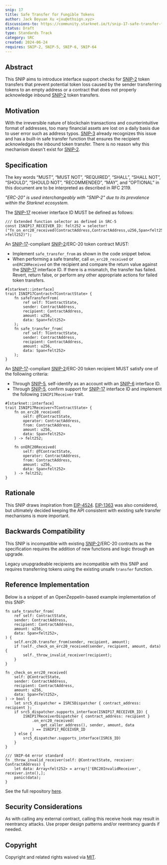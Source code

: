 ```yaml
---
snip: 17
title: Safe Transfer for Fungible Tokens
author: Jack Boyuan Xu <jxu@ethsign.xyz>
discussions-to: https://community.starknet.io/t/snip-17-safe-transfer-for-fungible-tokens
status: Draft
type: Standards Track
category: SRC
created: 2024-06-24
requires: SNIP-2, SNIP-5, SNIP-6, SNIP-64
---
```


## Abstract

This SNIP aims to introduce interface support checks for [SNIP-2](snip-2.md) token transfers that prevent potential token loss caused by the sender transferring tokens to an empty address or a contract that does not properly acknowledge inbound [SNIP-2](snip-2.md) token transfers.

## Motivation

With the irreversible nature of blockchain transactions and counterintuitive format of addresses, too many financial assets are lost on a daily basis due to user error such as address typos. [SNIP-3](snip-3.md) already recognizes this issue and has a built-in safe transfer function that ensures the recipient acknowledges the inbound token transfer. There is no reason why this mechanism doesn't exist for [SNIP-2](snip-2.md).

## Specification

The key words “MUST”, “MUST NOT”, “REQUIRED”, “SHALL”, “SHALL NOT”, “SHOULD”, “SHOULD NOT”, “RECOMMENDED”, “MAY”, and “OPTIONAL” in this document are to be interpreted as described in RFC 2119.

_"ERC-20" is used interchangeably with "SNIP-2" due to its prevalence within the Starknet ecosystem._

The [SNIP-17](snip-17.md) receiver interface ID MUST be defined as follows:

```cairo
/// Extended function selector as defined in SRC-5
const ISNIP17_RECEIVER_ID: felt252 = selector!("fn_on_erc20_received(ContractAddress,ContractAddress,u256,Span<felt252>)->felt252)");
```

An [SNIP-17](snip-17.md)-compliant [SNIP-2](snip-2.md)/ERC-20 token contract MUST:

- Implement `safe_transfer_from` as shown in the code snippet below.
- When performing a safe transfer, call `on_erc20_received` or `onERC20Received` on the recipient and compare the return value against the [SNIP-17](snip-17.md) interface ID. If there is a mismatch, the transfer has failed. Revert, return false, or perform any other appropriate actions for failed token transfers.

```cairo
#[starknet::interface]
trait ISNIP17Contract<TContractState> {
    fn safeTransferFrom(
        ref self: TContractState,
        sender: ContractAddress,
        recipient: ContractAddress,
        amount: u256,
        data: Span<felt252>
    );
    fn safe_transfer_from(
        ref self: TContractState,
        sender: ContractAddress,
        recipient: ContractAddress,
        amount: u256,
        data: Span<felt252>
    );
}
```

An [SNIP-17](snip-17.md)-compliant [SNIP-2](snip-2.md)/ERC-20 token recipient MUST satisfy one of the following criteria:

- Through [SNIP-5](snip-5.md), self-identify as an account with an [SNIP-6](snip-6.md) interface ID.
- Through [SNIP-5](snip-5.md), confirm support for [SNIP-17](snip-17.md) interface ID and implement the following `ISNIP17Receiver` trait.

```cairo
#[starknet::interface]
trait ISNIP17Receiver<TContractState> {
    fn on_erc20_received(
        self: @TContractState,
        operator: ContractAddress,
        from: ContractAddress,
        amount: u256,
        data: Span<felt252>
    ) -> felt252;

    fn onERC20Received(
        self: @TContractState,
        operator: ContractAddress,
        from: ContractAddress,
        amount: u256,
        data: Span<felt252>
    ) -> felt252;
}
```

## Rationale

This SNIP draws inspiration from [EIP-4524](https://eips.ethereum.org/EIPS/eip-4524). [EIP-1363](https://eips.ethereum.org/EIPS/eip-1363) was also considered, but ultimately decided keeping the API consistent with existing safe transfer mechanisms is more important.

## Backwards Compatibility

This SNIP is incompatible with existing [SNIP-2](snip-2.md)/ERC-20 contracts as the specification requires the addition of new functions and logic through an upgrade.

Legacy unupgradeable recipients are incompatible with this SNIP and requires transferring tokens using the existing unsafe `transfer` function.

## Reference Implementation

Below is a snippet of an OpenZeppelin-based example implementation of this SNIP:

```cairo
fn safe_transfer_from(
    ref self: ContractState,
    sender: ContractAddress,
    recipient: ContractAddress,
    amount: u256,
    data: Span<felt252>,
) {
    self.erc20.transfer_from(sender, recipient, amount);
    if !self._check_on_erc20_received(sender, recipient, amount, data) {
        self._throw_invalid_receiver(recipient);
    }
}

fn _check_on_erc20_received(
    self: @ContractState,
    sender: ContractAddress,
    recipient: ContractAddress,
    amount: u256,
    data: Span<felt252>,
) -> bool {
    let src5_dispatcher = ISRC5Dispatcher { contract_address: recipient };
    if src5_dispatcher.supports_interface(ISNIP17_RECEIVER_ID) {
        ISNIP17ReceiverDispatcher { contract_address: recipient }
            .on_erc20_received(
                get_caller_address(), sender, amount, data
            ) == ISNIP17_RECEIVER_ID
    } else {
        src5_dispatcher.supports_interface(ISRC6_ID)
    }
}

/// SNIP-64 error standard
fn _throw_invalid_receiver(self: @ContractState, receiver: ContractAddress) {
    let data: Array<felt252> = array!['ERC20InvalidReceiver', receiver.into(),];
    panic(data);
}
```

See the full repository [here](https://github.com/boyuanx/starknet-erc20-safetransfer).

## Security Considerations

As with calling any external contract, calling this receive hook may result in reentrancy attacks. Use proper design patterns and/or reentrancy guards if needed.

## Copyright

Copyright and related rights waived via [MIT](../LICENSE).

